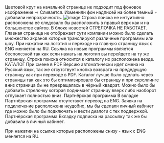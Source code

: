 Цветовой круг на начальной странице не подходит под фоновое изображение => Сливается. 
Изменили фон надписей на более темный + добавили непрозрачность. 
![image](https://user-images.githubusercontent.com/128585897/231942155-8615dc6c-e9ba-4541-a250-9497a79c0103.png)
Строка поиска не интуитивно расположена её следовало бы расположить в правый верх как и на большенстве сайтов.
В блоке новостей СТРЕЛОЧКА НЕ РАБОТАЕТ. 
Главная страница не отображает сути компании можно было сделать множество экранов которые транслируют различные программы или шоу.
При нажатии на логотип и переходе на главную страницу язык с ENG меняется на RU.
Ссылка на новые программы является бесполезной так как если нажать на логотип вы перейдете на ту же страницу.
Строка поиска относится к каталогу но расположена везде.
                                                КАТАЛОГ
При смене в PDF Версию автоматически идет смена на Русский язык, так же отсутствует кнопка возврата на предедущую страницу как при переходе в PDF.
Каталог лучше было сделать через страницы так как это бы оптимизировало бы страницу и при скроллинге вниз страница бы не превращалась в чёрный квадрат.
Можно было бы добавить стрелочку которая поднимает страницу вверх либо наоборот отпускает полностью вниз.
                                                Партнёрская программа
В вкладке Партнёрская программа отсутствует перевод на ENG.
Заявка на подключение расположена неудобно, мы бы сделали личный кабинет где можно было бы подключать и вести диалоги с тех поддержкой.
                                                Партнёрская программа
Вкладку подписка на рассылку так же бы добавили в личный кабинет.

При нажатии на ссылке которые расположены снизу - язык с ENG меняется на RU.
